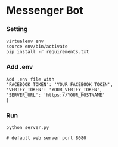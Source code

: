 # Messenger Bot

### Setting
```
virtualenv env
source env/bin/activate
pip install -r requirements.txt
```

### Add .env
```
Add .env file with
'FACEBOOK_TOKEN': 'YOUR_FACEBOOK_TOKEN',
'VERIFY_TOKEN': 'YOUR_VERIFY_TOKEN',
'SERVER_URL': 'https://YOUR_HOSTNAME'
}
```

### Run
```
python server.py

# default web server port 8080
```

